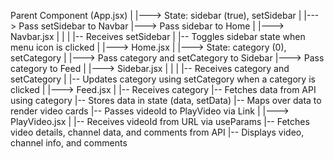 Parent Component (App.jsx)
   |
   |---> State: sidebar (true), setSidebar
   |
   |---> Pass setSidebar to Navbar
   |---> Pass sidebar to Home
   |
   |---> Navbar.jsx
   |       |
   |       |-- Receives setSidebar
   |       |-- Toggles sidebar state when menu icon is clicked
   |
   |---> Home.jsx
           |
           |---> State: category (0), setCategory
           |
           |---> Pass category and setCategory to Sidebar
           |---> Pass category to Feed
           |
           |---> Sidebar.jsx
           |       |
           |       |-- Receives category and setCategory
           |       |-- Updates category using setCategory when a category is clicked
           |
           |---> Feed.jsx
                   |
                   |-- Receives category
                   |-- Fetches data from API using category
                   |-- Stores data in state (data, setData)
                   |-- Maps over data to render video cards
                   |-- Passes videoId to PlayVideo via Link
   |
   |---> PlayVideo.jsx
           |
           |-- Receives videoId from URL via useParams
           |-- Fetches video details, channel data, and comments from API
           |-- Displays video, channel info, and comments